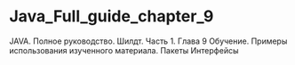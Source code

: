 # Java_Full_guide_chapter_9
JAVA. Полное руководство. Шилдт. Часть 1. Глава 9 
Обучение. 
Примеры использования изученного материала.
Пакеты
Интерфейсы
